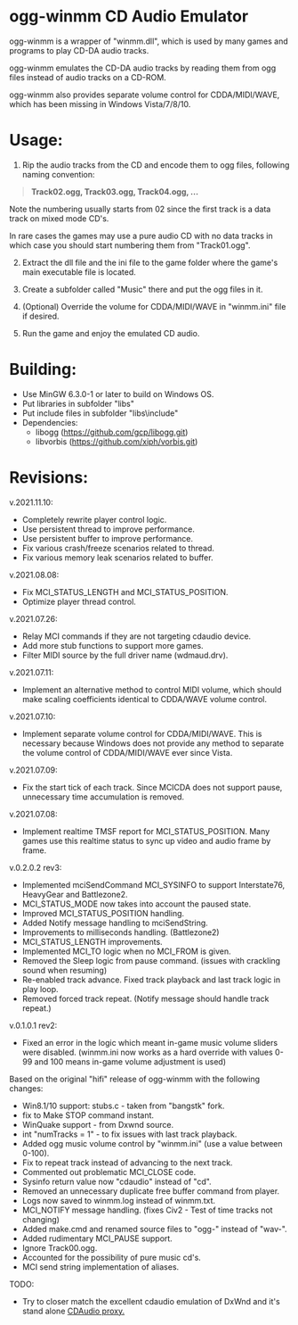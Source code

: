 # ogg-winmm CD Audio Emulator

ogg-winmm is a wrapper of "winmm.dll", which is used by many games and programs to play CD-DA audio tracks.

ogg-winmm emulates the CD-DA audio tracks by reading them from ogg files instead of audio tracks on a CD-ROM.

ogg-winmm also provides separate volume control for CDDA/MIDI/WAVE, which has been missing in Windows Vista/7/8/10.

# Usage:

1. Rip the audio tracks from the CD and encode them to ogg files, following naming convention:
> **Track02.ogg, Track03.ogg, Track04.ogg, ...**

  Note the numbering usually starts from 02 since the first track is a data track on mixed mode CD's.
  
  In rare cases the games may use a pure audio CD with no data tracks in which case you should start numbering them from "Track01.ogg".

2. Extract the dll file and the ini file to the game folder where the game's main executable file is located.

3. Create a subfolder called "Music" there and put the ogg files in it. 

4. (Optional) Override the volume for CDDA/MIDI/WAVE in "winmm.ini" file if desired.

5. Run the game and enjoy the emulated CD audio.

# Building:

- Use MinGW 6.3.0-1 or later to build on Windows OS.
- Put libraries in subfolder "libs\"
- Put include files in subfolder "libs\include\"
- Dependencies:
  - libogg (https://github.com/gcp/libogg.git)
  - libvorbis (https://github.com/xiph/vorbis.git)

# Revisions:

v.2021.11.10:
- Completely rewrite player control logic.
- Use persistent thread to improve performance.
- Use persistent buffer to improve performance.
- Fix various crash/freeze scenarios related to thread.
- Fix various memory leak scenarios related to buffer.

v.2021.08.08:
- Fix MCI_STATUS_LENGTH and MCI_STATUS_POSITION.
- Optimize player thread control.

v.2021.07.26:
- Relay MCI commands if they are not targeting cdaudio device.
- Add more stub functions to support more games.
- Filter MIDI source by the full driver name (wdmaud.drv).

v.2021.07.11:
- Implement an alternative method to control MIDI volume, which should make scaling coefficients identical to CDDA/WAVE volume control.

v.2021.07.10:
- Implement separate volume control for CDDA/MIDI/WAVE.
  This is necessary because Windows does not provide any method to separate the volume control of CDDA/MIDI/WAVE ever since Vista.

v.2021.07.09:
- Fix the start tick of each track.
  Since MCICDA does not support pause, unnecessary time accumulation is removed.

v.2021.07.08:
- Implement realtime TMSF report for MCI_STATUS_POSITION.
  Many games use this realtime status to sync up video and audio frame by frame.

v.0.2.0.2 rev3:
- Implemented mciSendCommand MCI_SYSINFO to support Interstate76, HeavyGear and Battlezone2.
- MCI_STATUS_MODE now takes into account the paused state.
- Improved MCI_STATUS_POSITION handling.
- Added Notify message handling to mciSendString.
- Improvements to milliseconds handling. (Battlezone2)
- MCI_STATUS_LENGTH improvements.
- Implemented MCI_TO logic when no MCI_FROM is given.
- Removed the Sleep logic from pause command. (issues with crackling sound when resuming)
- Re-enabled track advance. Fixed track playback and last track logic in play loop.
- Removed forced track repeat. (Notify message should handle track repeat.)

v.0.1.0.1 rev2:
- Fixed an error in the logic which meant in-game music volume sliders were disabled. (winmm.ini now works as a hard override with values 0-99 and 100 means in-game volume adjustment is used)

Based on the original "hifi" release of ogg-winmm with the following changes:

- Win8.1/10 support: stubs.c - taken from "bangstk" fork.
- fix to Make STOP command instant.
- WinQuake support - from Dxwnd source.
- int "numTracks = 1" - to fix issues with last track playback.
- Added ogg music volume control by "winmm.ini" (use a value between 0-100).
- Fix to repeat track instead of advancing to the next track.
- Commented out problematic MCI_CLOSE code.
- Sysinfo return value now "cdaudio" instead of "cd".
- Removed an unnecessary duplicate free buffer command from player.
- Logs now saved to winmm.log instead of winmm.txt.
- MCI_NOTIFY message handling. (fixes Civ2 - Test of time tracks not changing)
- Added make.cmd and renamed source files to "ogg-" instead of "wav-".
- Added rudimentary MCI_PAUSE support.
- Ignore Track00.ogg.
- Accounted for the possibility of pure music cd's.
- MCI send string implementation of aliases.

TODO:
- Try to closer match the excellent cdaudio emulation of DxWnd and it's stand alone [CDAudio proxy.](https://sourceforge.net/projects/cdaudio-proxy/)


